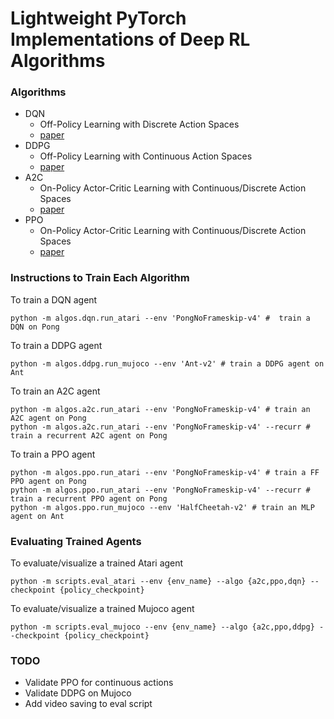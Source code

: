 # Lightweight PyTorch Implementations of Deep RL Algorithms

### Algorithms
- DQN
  - Off-Policy Learning with Discrete Action Spaces
  - [paper](https://arxiv.org/abs/1509.06461.pdf)
- DDPG
  - Off-Policy Learning with Continuous Action Spaces
  - [paper](https://arxiv.org/abs/1802.09477)
- A2C
  - On-Policy Actor-Critic Learning with Continuous/Discrete Action Spaces
  - [paper](https://arxiv.org/abs/1602.01783)
- PPO 
  - On-Policy Actor-Critic Learning with Continuous/Discrete Action Spaces
  - [paper](https://arxiv.org/abs/1707.06347)

### Instructions to Train Each Algorithm
To train a DQN agent
```
python -m algos.dqn.run_atari --env 'PongNoFrameskip-v4' #  train a DQN on Pong
```
To train a DDPG agent
```
python -m algos.ddpg.run_mujoco --env 'Ant-v2' # train a DDPG agent on Ant
```
To train an A2C agent
```
python -m algos.a2c.run_atari --env 'PongNoFrameskip-v4' # train an A2C agent on Pong
python -m algos.a2c.run_atari --env 'PongNoFrameskip-v4' --recurr # train a recurrent A2C agent on Pong
```
To train a PPO agent
```
python -m algos.ppo.run_atari --env 'PongNoFrameskip-v4' # train a FF PPO agent on Pong
python -m algos.ppo.run_atari --env 'PongNoFrameskip-v4' --recurr # train a recurrent PPO agent on Pong
python -m algos.ppo.run_mujoco --env 'HalfCheetah-v2' # train an MLP agent on Ant
```
### Evaluating Trained Agents

To evaluate/visualize a trained Atari agent
```
python -m scripts.eval_atari --env {env_name} --algo {a2c,ppo,dqn} --checkpoint {policy_checkpoint}
```
To evaluate/visualize a trained Mujoco agent
```
python -m scripts.eval_mujoco --env {env_name} --algo {a2c,ppo,ddpg} --checkpoint {policy_checkpoint}
```

### TODO
- Validate PPO for continuous actions
- Validate DDPG on Mujoco
- Add video saving to eval script